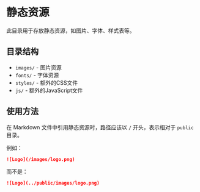 # 静态资源

此目录用于存放静态资源，如图片、字体、样式表等。

## 目录结构

- `images/` - 图片资源
- `fonts/` - 字体资源
- `styles/` - 额外的CSS文件
- `js/` - 额外的JavaScript文件

## 使用方法

在 Markdown 文件中引用静态资源时，路径应该以 `/` 开头，表示相对于 `public` 目录。

例如：

```markdown
![Logo](/images/logo.png)
```

而不是：

```markdown
![Logo](../public/images/logo.png)
``` 
